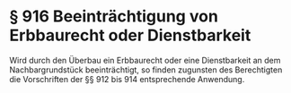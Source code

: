 # § 916 Beeinträchtigung von Erbbaurecht oder Dienstbarkeit
Wird durch den Überbau ein Erbbaurecht oder eine Dienstbarkeit an dem Nachbargrundstück beeinträchtigt, so finden zugunsten des Berechtigten die Vorschriften der §§ 912 bis 914 entsprechende Anwendung.